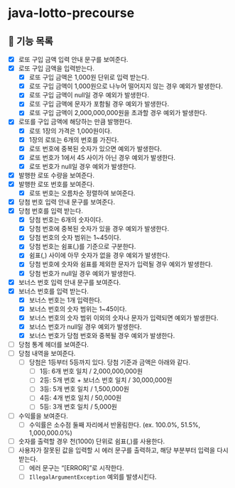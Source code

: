 # java-lotto-precourse

## 🎱 기능 목록

- [X] 로또 구입 금액 입력 안내 문구를 보여준다.
- [X] 로또 구입 금액을 입력받는다.
    - [X] 로또 구입 금액은 1,000원 단위로 입력 받는다.
    - [X] 로또 구입 금액이 1,000원으로 나누어 떨어지지 않는 경우 예외가 발생한다.
    - [X] 로또 구입 금액이 null일 경우 예외가 발생한다.
    - [X] 로또 구입 금액에 문자가 포함될 경우 예외가 발생한다.
    - [X] 로또 구입 금액이 2,000,000,000원을 초과할 경우 예외가 발생한다.
- [X] 로또를 구입 금액에 해당하는 만큼 발행한다.
    - [X] 로또 1장의 가격은 1,000원이다.
    - [X] 1장의 로또는 6개의 번호를 가진다.
    - [X] 로또 번호에 중복된 숫자가 있으면 예외가 발생한다.
    - [X] 로또 번호가 1에서 45 사이가 아닌 경우 예외가 발생한다.
    - [X] 로또 번호가 null일 경우 예외가 발생한다.
- [X] 발행한 로또 수량을 보여준다.
- [X] 발행한 로또 번호를 보여준다.
    - [X] 로또 번호는 오름차순 정렬하여 보여준다.
- [X] 당첨 번호 입력 안내 문구를 보여준다.
- [X] 당첨 번호를 입력 받는다.
    - [X] 당첨 번호는 6개의 숫자이다.
    - [X] 당첨 번호에 중복된 숫자가 있을 경우 예외가 발생한다.
    - [X] 당첨 번호의 숫자 범위는 1~45이다.
    - [X] 당첨 번호는 쉼표(,)를 기준으로 구분한다.
    - [X] 쉼표(,) 사이에 아무 숫자가 없을 경우 예외가 발생한다.
    - [X] 당첨 번호에 숫자와 쉼표를 제외한 문자가 입력될 경우 예외가 발생한다.
    - [X] 당첨 번호가 null일 경우 예외가 발생한다.
- [X] 보너스 번호 입력 안내 문구를 보여준다.
- [X] 보너스 번호를 입력 받는다.
    - [X] 보너스 번호는 1개 입력한다.
    - [X] 보너스 번호의 숫자 범위는 1~45이다.
    - [X] 보너스 번호의 숫자 범위 이외의 숫자나 문자가 입력되면 예외가 발생한다.
    - [X] 보너스 번호가 null일 경우 예외가 발생한다.
    - [X] 보너스 번호가 당첨 번호와 중복될 경우 예외가 발생한다.
- [ ] 당첨 통계 헤더를 보여준다.
- [ ] 당첨 내역을 보여준다.
    - [ ] 당첨은 1등부터 5등까지 있다. 당첨 기준과 금액은 아래와 같다.
        - [ ] 1등: 6개 번호 일치 / 2,000,000,000원
        - [ ] 2등: 5개 번호 + 보너스 번호 일치 / 30,000,000원
        - [ ] 3등: 5개 번호 일치 / 1,500,000원
        - [ ] 4등: 4개 번호 일치 / 50,000원
        - [ ] 5등: 3개 번호 일치 / 5,000원
- [ ] 수익률을 보여준다.
    - [ ] 수익률은 소수점 둘째 자리에서 반올림한다. (ex. 100.0%, 51.5%, 1,000,000.0%)
- [ ] 숫자를 출력할 경우 천(1000) 단위로 쉼표(,)를 사용한다.
- [ ] 사용자가 잘못된 값을 입력할 시 에러 문구를 출력하고, 해당 부분부터 입력을 다시 받는다.
    - [ ] 에러 문구는 “[ERROR]”로 시작한다.
    - [ ] `IllegalArgumentException` 예외를 발생시킨다.
